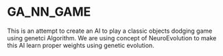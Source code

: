 # GA_NN_GAME
This is an attempt to create an AI to play a classic objects dodging game using genetci Algorithm.
 We are using concept of NeuroEvolution to make this AI learn proper weights using genetic evolution.
